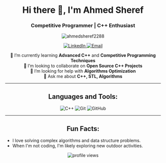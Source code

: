 <h1 align="center">Hi there 👋, I'm Ahmed Sheref</h1>
<h3 align="center">Competitive Programmer | C++ Enthusiast</h3>

<p align="center">
  <img src="https://github-readme-stats.vercel.app/api?username=ahmedsheref2288&show_icons=true&theme=radical" alt="ahmedsheref2288" />
</p>

<p align="center">
  <a href="https://www.linkedin.com/in/ahmed-sheref-b6804028a" target="_blank">
    <img src="https://img.shields.io/badge/-LinkedIn-%230077B5?style=for-the-badge&logo=linkedin&logoColor=white" alt="LinkedIn"/>
  </a>
  <a href="mailto:ahmedsheref2288@gmail.com">
    <img src="https://img.shields.io/badge/-Email-%23D14836?style=for-the-badge&logo=gmail&logoColor=white" alt="Email"/>
  </a>
</p>

<p align="center">
  🌱 I’m currently learning <strong>Advanced C++</strong> and <strong>Competitive Programming Techniques</strong> <br />
  👯 I’m looking to collaborate on <strong>Open Source C++ Projects</strong> <br />
  🤔 I’m looking for help with <strong>Algorithms Optimization</strong> <br />
  💬 Ask me about <strong>C++, STL, Algorithms</strong> <br />
</p>

<hr>

<h2 align="center">Languages and Tools:</h2>

<p align="center">
  <img src="https://img.shields.io/badge/C%2B%2B-00599C?style=for-the-badge&logo=c%2B%2B&logoColor=white" alt="C++" />
  <img src="https://img.shields.io/badge/Git-F05032?style=for-the-badge&logo=git&logoColor=white" alt="Git" />
  <img src="https://img.shields.io/badge/GitHub-181717?style=for-the-badge&logo=github&logoColor=white" alt="GitHub" />
</p>

<hr>

<h2 align="center">Fun Facts:</h2>

<p align="center">
  <ul>
    <li>I love solving complex algorithms and data structure problems.</li>
    <li>When I'm not coding, I'm likely exploring new outdoor activities.</li>
  </ul>
</p>

<p align="center">
  <img src="https://komarev.com/ghpvc/?username=ahmedsheref2288&style=flat-square&color=blue" alt="profile views" />
</p>
